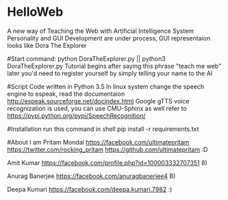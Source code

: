 # HelloWeb
A new way of Teaching the Web with Artificial Intelligence System
Personality and GUI Development are under process, GUI representaion looks like Dora The Explorer

#Start
command: python DoraTheExplorer.py || python3 DoraTheExplorer.py
Tutorial begins after saying this phrase "teach me web"
later you'd need to register yourself by simply telling your name to the AI

#Script
Code written in Python 3.5
In linux system change the speech engine to espeak, read the documentaion http://espeak.sourceforge.net/docindex.html
Google gTTS voice recognization is used, you can use CMU-Sphinx as well refer to https://pypi.python.org/pypi/SpeechRecognition/

#Installation
run this command in shell
pip install -r requirements.txt

#About
I am Pritam Mondal 
https://facebook.com/ultimatepritam https://twitter.com/rocking_pritam  https://github.com/ultimatepritam :D

Amit Kumar https://facebook.com/profile.php?id=100003332707351 8)

Anurag Banerjee https://facebook.com/anuragbanerjee4 B)

Deepa Kumari https://facebook.com/deepa.kumari.7982 :)
